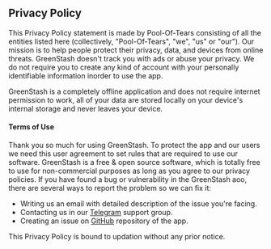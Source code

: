 ## Privacy Policy
This Privacy Policy statement is made by Pool-Of-Tears consisting of all the entities listed here (collectively, "Pool-Of-Tears", "we", "us" or "our").
Our mission is to help people protect their privacy, data, and devices from online threats. GreenStash doesn't track you with ads or abuse your privacy.
We do not require you to create any kind of account with your personally identifiable information inorder to use the app.

GreenStash is a completely offline application and does not require internet permission to work, all of your data are stored locally on your device's internal storage and never leaves your device.


#### Terms of Use
Thank you so much for using GreenStash. To protect the app and our users we need this user agreement to set rules that are required to use our software.
GreenStash is a free & open source software, which is totally free to use for non-commercial purposes as long as you agree to our privacy policies.
If you have found a bug or vulnerability in the GreenStash aoo, there are several ways to report the problem so we can fix it:

- Writing us an email with detailed description of the issue you're facing.
- Contacting us in our [Telegram](https://t.me/PotApps) support group.
- Creating an issue on [GitHub](https://github.com/Pool-Of-Tears/GreenStash) repository of the app.

This Privacy Policy is bound to updation without any prior notice.

